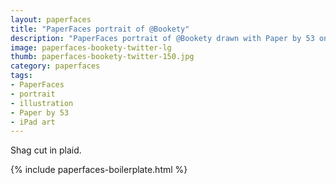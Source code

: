```yaml
---
layout: paperfaces
title: "PaperFaces portrait of @Bookety"
description: "PaperFaces portrait of @Bookety drawn with Paper by 53 on an iPad."
image: paperfaces-bookety-twitter-lg
thumb: paperfaces-bookety-twitter-150.jpg
category: paperfaces
tags: 
- PaperFaces
- portrait
- illustration
- Paper by 53
- iPad art
---
```


Shag cut in plaid.

{% include paperfaces-boilerplate.html %}